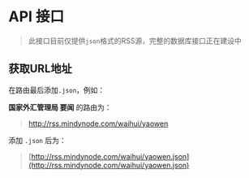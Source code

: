 # API 接口

> 此接口目前仅提供`json`格式的RSS源，完整的数据库接口正在建设中

## 获取URL地址

在路由最后添加`.json`，例如：

**国家外汇管理局 要闻** 的路由为：

> http://rss.mindynode.com/waihui/yaowen

添加 `.json` 后为：

> [http://rss.mindynode.com/waihui/yaowen.json](http://rss.mindynode.com/waihui/yaowen.json)

